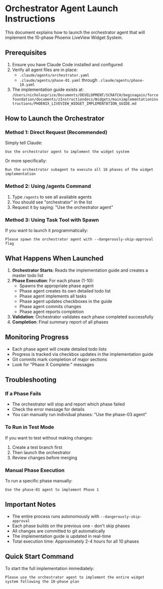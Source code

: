 # Orchestrator Agent Launch Instructions

This document explains how to launch the orchestrator agent that will implement the 10-phase Phoenix LiveView Widget System.

## Prerequisites

1. Ensure you have Claude Code installed and configured
2. Verify all agent files are in place:
   - `.claude/agents/orchestrator.yaml`
   - `.claude/agents/phase-01.yaml` through `.claude/agents/phase-10.yaml`
3. The implementation guide exists at:
   `/Users/nicholasprice/Documents/DEVELOPMENT/SCRATCH/beginagain/forcefoundation/documents/zInstructiondocs/Widgets/mainimplementationinstructions/PHOENIX_LIVEVIEW_WIDGET_IMPLEMENTATION_GUIDE.md`

## How to Launch the Orchestrator

### Method 1: Direct Request (Recommended)
Simply tell Claude:
```
Use the orchestrator agent to implement the widget system
```

Or more specifically:
```
Run the orchestrator subagent to execute all 10 phases of the widget implementation
```

### Method 2: Using /agents Command
1. Type `/agents` to see all available agents
2. You should see "orchestrator" in the list
3. Request it by saying: "Use the orchestrator agent"

### Method 3: Using Task Tool with Spawn
If you want to launch it programmatically:
```
Please spawn the orchestrator agent with --dangerously-skip-approval flag
```

## What Happens When Launched

1. **Orchestrator Starts**: Reads the implementation guide and creates a master todo list
2. **Phase Execution**: For each phase (1-10):
   - Spawns the appropriate phase agent
   - Phase agent creates its own detailed todo list
   - Phase agent implements all tasks
   - Phase agent updates checkboxes in the guide
   - Phase agent commits changes
   - Phase agent reports completion
3. **Validation**: Orchestrator validates each phase completed successfully
4. **Completion**: Final summary report of all phases

## Monitoring Progress

- Each phase agent will create detailed todo lists
- Progress is tracked via checkbox updates in the implementation guide
- Git commits mark completion of major sections
- Look for "Phase X Complete:" messages

## Troubleshooting

### If a Phase Fails
- The orchestrator will stop and report which phase failed
- Check the error message for details
- You can manually run individual phases: "Use the phase-03 agent"

### To Run in Test Mode
If you want to test without making changes:
1. Create a test branch first
2. Then launch the orchestrator
3. Review changes before merging

### Manual Phase Execution
To run a specific phase manually:
```
Use the phase-01 agent to implement Phase 1
```

## Important Notes

- The entire process runs autonomously with `--dangerously-skip-approval`
- Each phase builds on the previous one - don't skip phases
- All changes are committed to git automatically
- The implementation guide is updated in real-time
- Total execution time: Approximately 2-4 hours for all 10 phases

## Quick Start Command

To start the full implementation immediately:
```
Please use the orchestrator agent to implement the entire widget system following the 10-phase plan
```